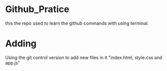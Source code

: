 # Github_Pratice

this the repo used to learn the github commands with using terminal.

# Adding

Using the git control version to add new files in it "index.html, style.css and app.js"

